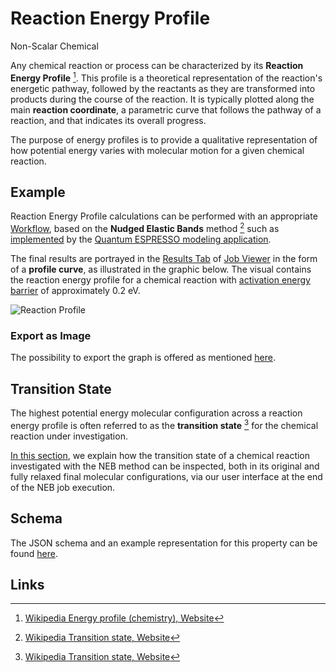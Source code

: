 # Reaction Energy Profile

<span class="btn badge b-success border-50">Non-Scalar</span> <span class="btn badge b-info border-50">Chemical</span>

Any chemical reaction or process can be characterized by its **Reaction Energy Profile** [^1]. This profile is a theoretical representation of the reaction's energetic pathway, followed by the reactants as they are transformed into products during the course of the reaction. It is typically plotted along the main **reaction coordinate**, a parametric curve that follows the pathway of a reaction, and that indicates its overall progress.
 
The purpose of energy profiles is to provide a qualitative representation of how potential energy varies with molecular motion for a given chemical reaction.

## Example

Reaction Energy Profile calculations can be performed with an appropriate [Workflow](../../workflows/overview.md), based on the **Nudged Elastic Bands** method [^2] such as [implemented](../../tutorials/dft/chemical/reaction-profile-qe.md) by the [Quantum ESPRESSO modeling application](../../software-directory/modeling/quantum-espresso/overview.md). 

The final results are portrayed in the [Results Tab](../../jobs/ui/results-tab.md) of [Job Viewer](../../jobs/ui/viewer.md) in the form of a **profile curve**, as illustrated in the graphic below. The visual contains the reaction energy profile for a chemical reaction with [activation energy barrier](../scalar/reaction-energy-barrier.md) of approximately 0.2 eV.

![Reaction Profile](../../images/properties-directory/reaction-profile.png "Reaction Profile")

### Export as Image

The possibility to export the graph is offered as mentioned [here](../../properties/ui/viewer.md#export-as-images).

## Transition State

The highest potential energy molecular configuration across a reaction energy profile is often referred to as the **transition state** [^2] for the chemical reaction under investigation.
 
[In this section](../../workflows/addons/structural-relaxation.md#initial/final-structures-set), we explain how the transition state of a chemical reaction investigated with the NEB method can be inspected, both in its original and fully relaxed final molecular configurations, via our user interface at the end of the NEB job execution.

## Schema

The JSON schema and an example representation for this property can be found [here](../../properties/data/list.md#reaction-energy-profile).

## Links

[^1]: [Wikipedia Energy profile (chemistry), Website](https://en.wikipedia.org/wiki/Energy_profile_(chemistry))

[^2]: [Wikipedia Transition state, Website](https://en.wikipedia.org/wiki/Transition_state)
